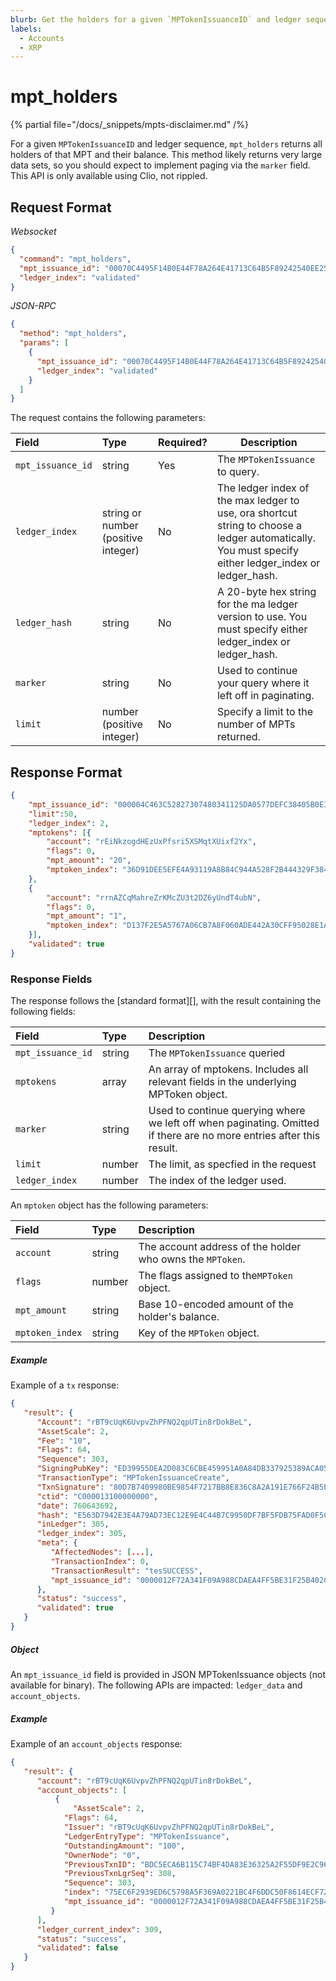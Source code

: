 ```yaml
---
blurb: Get the holders for a given `MPTokenIssuanceID` and ledger sequence.
labels:
  - Accounts
  - XRP
---
```


# mpt_holders

{% partial file="/docs/_snippets/mpts-disclaimer.md" /%}

For a given `MPTokenIssuanceID` and ledger sequence, `mpt_holders` returns all holders of that MPT and their balance. This method likely returns very large data sets, so you should expect to implement paging via the `marker` field. This API is only available using Clio, not rippled.

## Request Format

*Websocket*

```json
{
  "command": "mpt_holders",
  "mpt_issuance_id": "00070C4495F14B0E44F78A264E41713C64B5F89242540EE255534400000000000000",
  "ledger_index": "validated"
}
```

*JSON-RPC*

```json
{
  "method": "mpt_holders",
  "params": [
    {
      "mpt_issuance_id": "00070C4495F14B0E44F78A264E41713C64B5F89242540EE255534400000000000000",
      "ledger_index": "validated"
    }
  ]
}
```


The request contains the following parameters:

| Field             | Type                 | Required? | Description |
|:------------------|:---------------------|:----------|-------------|
| `mpt_issuance_id` | string               | Yes       | The `MPTokenIssuance` to query. |
| `ledger_index`    | string or number (positive integer) | No | The ledger index of the max ledger to use, ora shortcut string to choose a ledger automatically. You must specify either ledger_index or ledger_hash. |
| `ledger_hash`     | string               | No        | A 20-byte hex string for the ma ledger version to use. You must specify either ledger_index or ledger_hash. |
| `marker`          | string               | No        | Used to continue your query where it left off in paginating. |
| `limit`           | number (positive integer) | No   | Specify a limit to the number of MPTs returned. |

## Response Format

```json
{
    "mpt_issuance_id": "000004C463C52827307480341125DA0577DEFC38405B0E3E",
    "limit":50,
    "ledger_index": 2,
    "mptokens": [{
        "account": "rEiNkzogdHEzUxPfsri5XSMqtXUixf2Yx",
        "flags": 0,
        "mpt_amount": "20",
        "mptoken_index": "36D91DEE5EFE4A93119A8B84C944A528F2B444329F3846E49FE921040DE17E65"
    },
    {
        "account": "rrnAZCqMahreZrKMcZU3t2DZ6yUndT4ubN",
        "flags": 0,
        "mpt_amount": "1",
        "mptoken_index": "D137F2E5A5767A06CB7A8F060ADE442A30CFF95028E1AF4B8767E3A56877205A"
    }],
    "validated": true
}
```

### Response Fields

The response follows the [standard format][], with the result containing the following fields:

| Field                  | Type    | Description                               |
|:-----------------------|:--------|:------------------------------------------|
| `mpt_issuance_id`      | string  | The `MPTokenIssuance` queried             |
| `mptokens`             | array   | An array of mptokens. Includes all relevant fields in the underlying MPToken object. |
| `marker`               | string  | Used to continue querying where we left off when paginating. Omitted if there are no more entries after this result. |
| `limit`                | number  | The limit, as specfied in the request
| `ledger_index`         | number  | The index of the ledger used. |

An `mptoken` object has the following parameters:

| Field                  | Type    | Description |
|:-----------------------|:--------|:------------------------------------------|
| `account`              | string  | The account address of the holder who owns the `MPToken`. |
| `flags`                | number  | The flags assigned to the`MPToken` object. |
| `mpt_amount`           | string  | Base 10-encoded amount of the holder's balance. |
| `mptoken_index`        | string  | Key of the `MPToken` object. |

##### Example
Example of a `tx` response:

```json
{
   "result": {
      "Account": "rBT9cUqK6UvpvZhPFNQ2qpUTin8rDokBeL",
      "AssetScale": 2,
      "Fee": "10",
      "Flags": 64,
      "Sequence": 303,
      "SigningPubKey": "ED39955DEA2D083C6CBE459951A0A84DB337925389ACA057645EE6E6BA99D4B2AE",
      "TransactionType": "MPTokenIssuanceCreate",
      "TxnSignature": "80D7B7409980BE9854F7217BB8E836C8A2A191E766F24B5EF2EA7609E1420AABE6A1FDB3038468679081A45563B4D0B49C08F4F70F64E41B578F288A208E4206",
      "ctid": "C000013100000000",
      "date": 760643692,
      "hash": "E563D7942E3E4A79AD73EC12E9E4C44B7C9950DF7BF5FDB75FAD0F5CE0554DB3",
      "inLedger": 305,
      "ledger_index": 305,
      "meta": {
         "AffectedNodes": [...],
         "TransactionIndex": 0,
         "TransactionResult": "tesSUCCESS",
         "mpt_issuance_id": "0000012F72A341F09A988CDAEA4FF5BE31F25B402C550ABE"
      },
      "status": "success",
      "validated": true
   }
}
```

##### Object
An `mpt_issuance_id` field is provided in JSON MPTokenIssuance objects (not available for binary). The following APIs are impacted: `ledger_data` and `account_objects`.

##### Example
Example of an `account_objects` response:

```json
{
   "result": {
      "account": "rBT9cUqK6UvpvZhPFNQ2qpUTin8rDokBeL",
      "account_objects": [
          {
              "AssetScale": 2,
            "Flags": 64,
            "Issuer": "rBT9cUqK6UvpvZhPFNQ2qpUTin8rDokBeL",
            "LedgerEntryType": "MPTokenIssuance",
            "OutstandingAmount": "100",
            "OwnerNode": "0",
            "PreviousTxnID": "BDC5ECA6B115C74BF4DA83E36325A2F55DF9E2C968A5CC15EB4D009D87D5C7CA",
            "PreviousTxnLgrSeq": 308,
            "Sequence": 303,
            "index": "75EC6F2939ED6C5798A5F369A0221BC4F6DDC50F8614ECF72E3B976351057A63",
            "mpt_issuance_id": "0000012F72A341F09A988CDAEA4FF5BE31F25B402C550ABE"
         }
      ],
      "ledger_current_index": 309,
      "status": "success",
      "validated": false
   }
}
```
